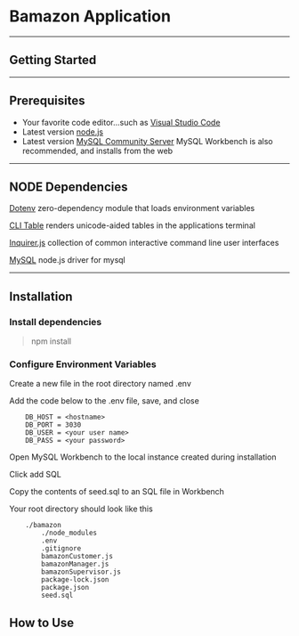 # Bamazon Application

---

## Getting Started

---

## Prerequisites

- Your favorite code editor...such as [Visual Studio Code](https://code.visualstudio.com/)
- Latest version [node.js](https://nodejs.org/en/)
- Latest version [MySQL Community Server](https://dev.mysql.com/downloads/) MySQL Workbench is also recommended, and installs from the web

---

## NODE Dependencies

[Dotenv](https://www.npmjs.com/package/dotenv) zero-dependency module that loads environment variables

[CLI Table](https://www.npmjs.com/package/cli-table) renders unicode-aided tables in the applications terminal

[Inquirer.js](https://www.npmjs.com/package/inquirer) collection of common interactive command line user interfaces

[MySQL](https://www.npmjs.com/package/mysql) node.js driver for mysql

---

## Installation

### Install dependencies
  > npm install

### Configure Environment Variables
Create a new file in the root directory named .env

Add the code below to the .env file, save, and close
```
    DB_HOST = <hostname>
    DB_PORT = 3030
    DB_USER = <your user name>
    DB_PASS = <your password>
```
Open MySQL Workbench to the local instance created during installation

Click add SQL 

Copy the contents of seed.sql to an SQL file in Workbench 

Your root directory should look like this

```
    ./bamazon
        ./node_modules
        .env
        .gitignore
        bamazonCustomer.js
        bamazonManager.js
        bamazonSupervisor.js
        package-lock.json
        package.json
        seed.sql
```

## How to Use